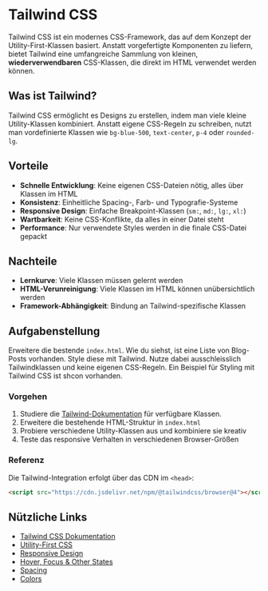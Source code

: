 # Tailwind CSS
Tailwind CSS ist ein modernes CSS-Framework, das auf dem Konzept der Utility-First-Klassen basiert. Anstatt vorgefertigte Komponenten zu liefern, bietet Tailwind eine umfangreiche Sammlung von kleinen, **wiederverwendbaren** CSS-Klassen, die direkt im HTML verwendet werden können.

## Was ist Tailwind?
Tailwind CSS ermöglicht es Designs zu erstellen, indem man viele kleine Utility-Klassen kombiniert. Anstatt eigene CSS-Regeln zu schreiben, nutzt man vordefinierte Klassen wie `bg-blue-500`, `text-center`, `p-4` oder `rounded-lg`.

## Vorteile
- **Schnelle Entwicklung**: Keine eigenen CSS-Dateien nötig, alles über Klassen im HTML
- **Konsistenz**: Einheitliche Spacing-, Farb- und Typografie-Systeme
- **Responsive Design**: Einfache Breakpoint-Klassen (`sm:`, `md:`, `lg:`, `xl:`)
- **Wartbarkeit**: Keine CSS-Konflikte, da alles in einer Datei steht
- **Performance**: Nur verwendete Styles werden in die finale CSS-Datei gepackt

## Nachteile
- **Lernkurve**: Viele Klassen müssen gelernt werden
- **HTML-Verunreinigung**: Viele Klassen im HTML können unübersichtlich werden
- **Framework-Abhängigkeit**: Bindung an Tailwind-spezifische Klassen

## Aufgabenstellung
Erweitere die bestende `index.html`. Wie du siehst, ist eine Liste von Blog-Posts vorhanden. Style diese mit Tailwind. Nutze dabei ausschleisslich Tailwindklassen und keine eigenen CSS-Regeln. Ein Beispiel für Styling mit Tailwind CSS ist shcon vorhanden.

### Vorgehen
1. Studiere die [Tailwind-Dokumentation](https://tailwindcss.com/docs) für verfügbare Klassen.
2. Erweitere die bestehende HTML-Struktur in `index.html`
3. Probiere verschiedene Utility-Klassen aus und kombiniere sie kreativ
4. Teste das responsive Verhalten in verschiedenen Browser-Größen

### Referenz
Die Tailwind-Integration erfolgt über das CDN im `<head>`:
```html
<script src="https://cdn.jsdelivr.net/npm/@tailwindcss/browser@4"></script>
```

## Nützliche Links
- [Tailwind CSS Dokumentation](https://tailwindcss.com/docs)
- [Utility-First CSS](https://tailwindcss.com/docs/utility-first)
- [Responsive Design](https://tailwindcss.com/docs/responsive-design)
- [Hover, Focus & Other States](https://tailwindcss.com/docs/hover-focus-and-other-states)
- [Spacing](https://tailwindcss.com/docs/padding)
- [Colors](https://tailwindcss.com/docs/customizing-colors)
